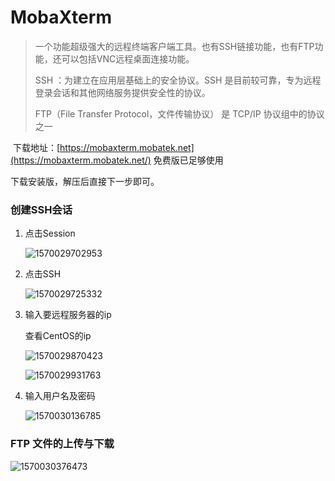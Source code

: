 # MobaXterm

> 一个功能超级强大的远程终端客户端工具。也有SSH链接功能，也有FTP功能，还可以包括VNC远程桌面连接功能。
>
> SSH ：为建立在应用层基础上的安全协议。SSH 是目前较可靠，专为远程登录会话和其他网络服务提供安全性的协议。
>
> FTP（File Transfer Protocol，文件传输协议） 是 TCP/IP 协议组中的协议之一

​	下载地址：[https://mobaxterm.mobatek.net](https://mobaxterm.mobatek.net/)  免费版已足够使用

下载安装版，解压后直接下一步即可。

### 创建SSH会话

1. 点击Session

   ![1570029702953](H:\gitwork\notes\VMware\2MobuXterm.assets\1570029702953.png)

2. 点击SSH

   ![1570029725332](H:\gitwork\notes\VMware\2MobuXterm.assets\1570029725332.png)

3. 输入要远程服务器的ip

   查看CentOS的ip

   ![1570029870423](H:\gitwork\notes\VMware\2MobuXterm.assets\1570029870423.png)

   ![1570029931763](H:\gitwork\notes\VMware\2MobuXterm.assets\1570029931763.png)

4. 输入用户名及密码

   ![1570030136785](H:\gitwork\notes\VMware\2MobuXterm.assets\1570030136785.png)



### FTP 文件的上传与下载

![1570030376473](H:\gitwork\notes\VMware\2MobuXterm.assets\1570030376473.png)